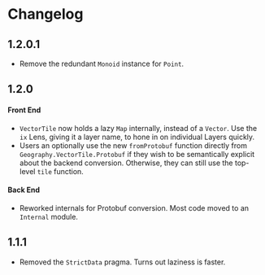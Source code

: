 Changelog
=========

1.2.0.1
-------
- Remove the redundant `Monoid` instance for `Point`.

1.2.0
-----

#### Front End
- `VectorTile` now holds a lazy `Map` internally, instead of a `Vector`. Use
the `ix` Lens, giving it a layer name, to hone in on individual Layers
quickly.
- Users an optionally use the new `fromProtobuf` function directly from
`Geography.VectorTile.Protobuf` if they wish to be semantically explicit
about the backend conversion. Otherwise, they can still use the top-level
`tile` function.

#### Back End
- Reworked internals for Protobuf conversion. Most code moved to an
`Internal` module.

1.1.1
-----
- Removed the `StrictData` pragma. Turns out laziness is faster.

